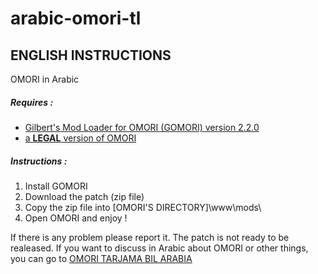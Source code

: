 # arabic-omori-tl

## ENGLISH INSTRUCTIONS

OMORI in Arabic

##### Requires :
* [Gilbert's Mod Loader for OMORI (GOMORI) version 2.2.0](https://github.com/Gilbert142/gomori)
* [a **LEGAL** version of OMORI](https://store.steampowered.com/app/1150690/OMORI/)

##### Instructions :
1. Install GOMORI
1. Download the patch (zip file)
1. Copy the zip file into [OMORI'S DIRECTORY]\www\mods\
1. Open OMORI and enjoy !

If there is any problem please report it.
The patch is not ready to be realeased.
If you want to discuss in Arabic about OMORI or other things, you can go to [OMORI TARJAMA BIL ARABIA](https://discord.gg/BV9fs4gdjK)
